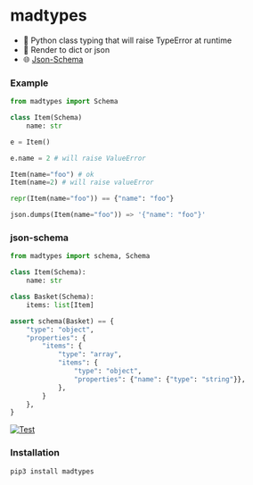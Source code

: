# madtypes
- 💢 Python class typing that will raise TypeError at runtime
- 📖 Render to dict or json
- 🌐 [Json-Schema](https://json-schema.org/)

### Example

```python
from madtypes import Schema

class Item(Schema)
    name: str

e = Item()

e.name = 2 # will raise ValueError

Item(name="foo") # ok
Item(name=2) # will raise valueError

repr(Item(name="foo")) == {"name": "foo"}

json.dumps(Item(name="foo")) => '{"name": "foo"}'
```
  
### json-schema
  
```python
from madtypes import schema, Schema

class Item(Schema):
    name: str

class Basket(Schema):
    items: list[Item]

assert schema(Basket) == {
    "type": "object",
    "properties": {
        "items": {
            "type": "array",
            "items": {
                "type": "object",
                "properties": {"name": {"type": "string"}},
            },
        }
    },
}
```

[![Test](https://github.com/6r17/madtypes/actions/workflows/test.yaml/badge.svg)](./tests/test_schema.py)

### Installation

```bash
pip3 install madtypes
```

